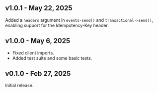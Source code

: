 ## v1.0.1 - May 22, 2025

Added a `headers` argument in `events-send()` and `transactional->send()`, enabling support for the Idempotency-Key header.

## v1.0.0 - May 6, 2025

- Fixed client imports.
- Added test suite and some basic tests.

## v0.1.0 - Feb 27, 2025

Initial release.
